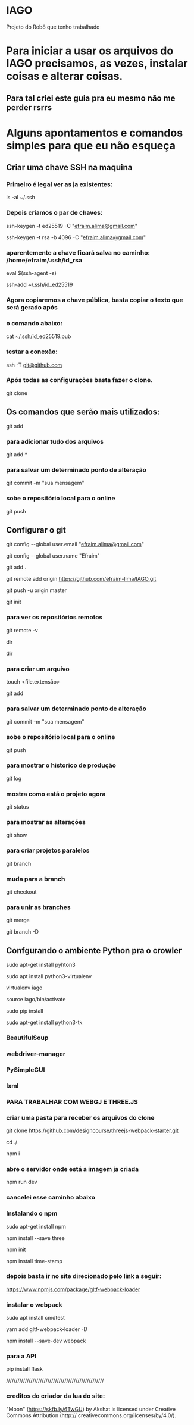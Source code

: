 # IAGO
Projeto do Robô que tenho trabalhado


# Para iniciar a usar os arquivos do IAGO precisamos, as vezes, instalar coisas e alterar coisas.

## Para tal criei este guia pra eu mesmo não me perder rsrrs

# Alguns apontamentos e comandos simples para que eu não esqueça

## Criar uma chave SSH na maquina

### Primeiro é legal ver as ja existentes:

ls -al ~/.ssh

### Depois criamos o par de chaves:

ssh-keygen -t ed25519 -C "efraim.alima@gmail.com"

ssh-keygen -t rsa -b 4096 -C "efraim.alima@gmail.com"

### aparentemente a chave ficará salva no caminho: /home/efraim/.ssh/id_rsa

eval $(ssh-agent -s)

ssh-add ~/.ssh/id_ed25519

### Agora copiaremos a chave pública, basta copiar o texto que será gerado após

### o comando abaixo:

cat ~/.ssh/id_ed25519.pub

### testar a conexão:

ssh -T git@github.com

### Após todas as configurações basta fazer o clone.

git clone <URL do projeto>

## Os comandos que serão mais utilizados:
  
git add <path>
  
### para adicionar tudo dos arquivos
  
git add * 
  
### para salvar um determinado ponto de alteração
  
git commit -m "sua mensagem"
  
### sobe o repositório local para o online
  
git push 

## Configurar o git
  
git config --global user.email "efraim.alima@gmail.com"

git config --global user.name "Efraim"

git add .

git remote add origin https://github.com/efraim-lima/IAGO.git

git push -u origin master

git init

### para ver os repositórios remotos

git remote -v 

dir

dir <pasta>
  
###  para criar um arquivo
  
touch <file.extensão> 
  
git add <path>
  
### para salvar um determinado ponto de alteração
  
git commit -m "sua mensagem" 
  
### sobe o repositório local para o online
  
git push 
  
### para mostrar o historico de produção
  
git log 
  
### mostra como está o projeto agora
  
git status 
  
### para mostrar as alterações
  
git show <codigo do git log> 
  
### para criar projetos paralelos
  
git branch <nome da funcionalidade nova> 
  
### muda para a branch
  
git checkout <nome da funcionalidade nova> 
  
### para unir as branches
  
git merge <nome da funcionalidade nova> 
  
git branch -D <nome da funcionalidade nova>

## Confgurando o ambiente Python pra o crowler

sudo apt-get install pyhton3
  
sudo apt install python3-virtualenv
  
virtualenv iago
  
source iago/bin/activate
  
sudo pip install
  
sudo apt-get install python3-tk
  
### BeautifulSoup
### webdriver-manager
### PySimpleGUI
### lxml


### PARA TRABALHAR COM WEBGJ E THREE.JS

### criar uma pasta para receber os arquivos do clone
  
git clone https://github.com/designcourse/threejs-webpack-starter.git
  
cd ./<pasta onde criamos o clone>
  
npm i
  
### abre o servidor onde está a imagem ja criada
  
npm run dev 

### cancelei esse caminho abaixo

### Instalando o npm
  
sudo apt-get install npm
  
npm install --save three
  
npm init
  
npm install time-stamp

### depois basta ir no site direcionado pelo link a seguir:
  
https://www.npmjs.com/package/gltf-webpack-loader

### instalar o webpack
  
sudo apt install cmdtest
  
yarn add gltf-webpack-loader -D
  
npm install --save-dev webpack

### para a API
  
pip install flask

////////////////////////////////////////////////////

### creditos do criador da lua do site:
  
"Moon" (https://skfb.ly/6TwGU) by Akshat is licensed under Creative Commons Attribution (http:// creativecommons.org/licenses/by/4.0/).
